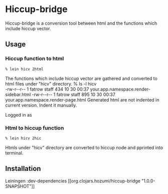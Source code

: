 # Hiccup-bridge

Hiccup-bridge is a conversion tool between html and the functions which include hiccup vector.

## Usage

### Hiccup function to html
    % lein hicv 2html
The functions which include hiccup vector are gathered and converted to html files under "hicv" directory.
    % ls -l hicv         
    -rw-r--r--  1 fatrow  staff   434 10 30 00:37 your.app.namespace.render-sidebar.html
    -rw-r--r--  1 fatrow  staff   895 10 30 00:37 your.app.namespace.render-page.html
Generated html are not indented in current version. Indent it manually.
    <c-- clj="(defn render-session-info [req] $1)">
    <c-- clj="(let [ui (users/user-info)] $1)">
    <div id="session-info">
      <c-- clj="(if (logged-in?) $1 $2)">
      <div id="login-info">Logged in as <span id="username">
        <c-- clj="(link-to (uri &quot;preferences&quot;) (current-user-name req))" />
        </span> <span class="button" id="logout-link">
        <c-- clj="(link-to (.createLogoutURL (:user-service ui) (uri)) &quot;Log out&quot;)" />
        </span></div>
      <div id="login-info"><span class="button" id="login-link">
        <c-- clj="(link-to (.createLoginURL (:user-service ui) (uri &quot;preferences&quot;)) &quot;Log in&quot;)" />
        </span></div>
      </c-->
    </div>
    </c-->
    </c-->
    
### Html to hiccup function
    % lein hicv 2hic
Htmls under "hicv" directory are converted to hiccup node and pprinted into terminal.
    
## Installation

Leiningen
    :dev-dependencies [[org.clojars.hozumi/hiccup-bridge "1.0.0-SNAPSHOT"]]

